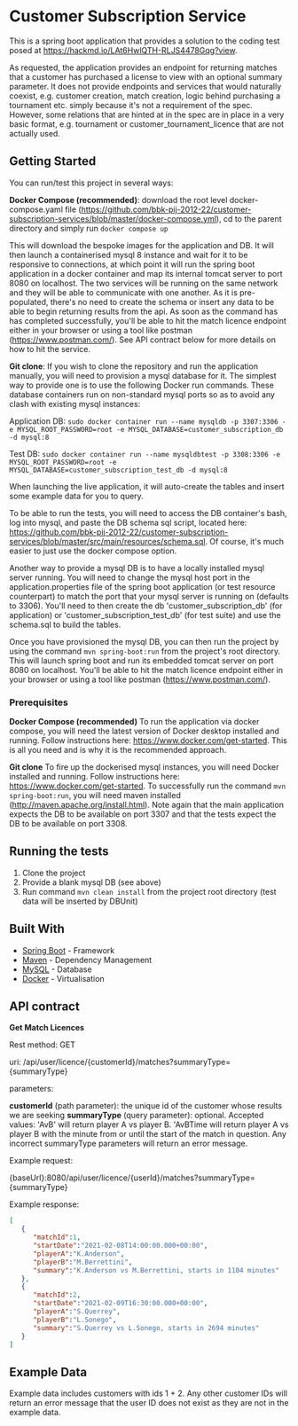 # Customer Subscription Service

This is a spring boot application that provides a solution to the coding test posed at https://hackmd.io/LAt6HwlQTH-RLJS4478Gqg?view.

As requested, the application provides an endpoint for returning matches that a customer has purchased a license to view with an optional summary parameter. It does not provide endpoints and services that would naturally coexist, e.g. customer creation, match creation, logic behind purchasing a tournament etc. simply because it's not a requirement of the spec. However, some relations that are hinted at in the spec are in place in a very basic format, e.g. tournament or customer_tournament_licence that are not actually used.

## Getting Started

You can run/test this project in several ways:

**Docker Compose (recommended)**: download the root level docker-compose.yaml file (https://github.com/bbk-pij-2012-22/customer-subscription-services/blob/master/docker-compose.yml), cd to the parent directory and simply run
`docker compose up`

This will download the bespoke images for the application and DB. It will then launch a containerised mysql 8 instance and wait for it to be responsive to connections, at which point it will run the spring boot application in a docker container and map its internal tomcat server to port 8080 on localhost. The two services will be running on the same network and they will be able to communicate with one another. As it is pre-populated, there's no need to create the schema or insert any data to be able to begin returning results from the api. As soon as the command has has completed successfully, you'll be able to hit the match licence endpoint either in your browser or using a tool like postman (https://www.postman.com/). See API contract below for more details on how to hit the service.


**Git clone**: If you wish to clone the repository and run the application manually, you will need to provision a mysql database for it. The simplest way to provide one is to use the following Docker run commands. These database containers run on non-standard mysql ports so as to avoid any clash with existing mysql instances:

Application DB:
`sudo docker container run --name mysqldb -p 3307:3306 -e MYSQL_ROOT_PASSWORD=root -e MYSQL_DATABASE=customer_subscription_db -d mysql:8`

Test DB:
`sudo docker container run --name mysqldbtest -p 3308:3306 -e MYSQL_ROOT_PASSWORD=root -e MYSQL_DATABASE=customer_subscription_test_db -d mysql:8`

When launching the live application, it will auto-create the tables and insert some example data for you to query.

To be able to run the tests, you will need to access the DB container's bash, log into mysql, and paste the DB schema sql script, located here: https://github.com/bbk-pij-2012-22/customer-subscription-services/blob/master/src/main/resources/schema.sql. Of course, it's much easier to just use the docker compose option.

Another way to provide a mysql DB is to have a locally installed mysql server running. You will need to change the mysql host port in the application.properties file of the spring boot application (or test resource counterpart) to match the port that your mysql server is running on (defaults to 3306). You'll need to then create the db 'customer_subscription_db' (for application) or 'customer_subscription_test_db' (for test suite) and use the schema.sql to build the tables.

Once you have provisioned the mysql DB, you can then run the project by using the command `mvn spring-boot:run` from the project's root directory. This will launch spring boot and run its embedded tomcat server on port 8080 on localhost. You'll be able to hit the match licence endpoint either in your browser or using a tool like postman (https://www.postman.com/).


### Prerequisites

**Docker Compose (recommended)** To run the application via docker compose, you will need the latest version of Docker desktop installed and running. Follow instructions here: https://www.docker.com/get-started. This is all you need and is why it is the recommended approach.

**Git clone** To fire up the dockerised mysql instances, you will need Docker installed and running. Follow instructions here: https://www.docker.com/get-started. To successfully run the command `mvn spring-boot:run`, you will need maven installed (http://maven.apache.org/install.html). Note again that the main application expects the DB to be available on port 3307 and that the tests expect the DB to be available on port 3308.

## Running the tests

1. Clone the project
2. Provide a blank mysql DB (see above)
3. Run command `mvn clean install` from the project root directory (test data will be inserted by DBUnit)


## Built With

* [Spring Boot](https://spring.io/projects/spring-boot) - Framework
* [Maven](https://maven.apache.org/) - Dependency Management
* [MySQL](https://www.mysql.com/) - Database
* [Docker](https://www.docker.com/) - Virtualisation 

## API contract


**Get Match Licences**

Rest method: GET

uri: /api/user/licence/{customerId}/matches?summaryType={summaryType}

parameters:

  **customerId** (path parameter): the unique id of the customer whose results we are seeking
  **summaryType** (query parameter): optional. Accepted values: 'AvB' will return player A vs player B. 'AvBTime will return player A vs player B with the minute from or until the start of the match in question. Any incorrect summaryType parameters will return an error message.

Example request:


{baseUrl}:8080/api/user/licence/{userId}/matches?summaryType={summaryType}


Example response:

```json
[
   {
      "matchId":1,
      "startDate":"2021-02-08T14:00:00.000+00:00",
      "playerA":"K.Anderson",
      "playerB":"M.Berrettini",
      "summary":"K.Anderson vs M.Berrettini, starts in 1104 minutes"
   },
   {
      "matchId":2,
      "startDate":"2021-02-09T16:30:00.000+00:00",
      "playerA":"S.Querrey",
      "playerB":"L.Sonego",
      "summary":"S.Querrey vs L.Sonego, starts in 2694 minutes"
   }
]
```


## Example Data

Example data includes customers with ids 1 + 2. Any other customer IDs will return an error message that the user ID does not exist as they are not in the example data.
